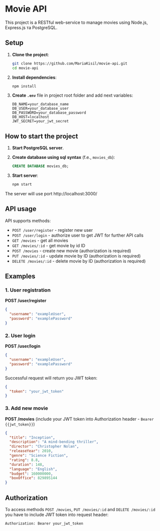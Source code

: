 # Movie API

This project is a RESTful web-service to manage movies using Node.js, Express.js та PostgreSQL.


## Setup

1. **Clone the project**:

   ```bash
   git clone https://github.com/MariaKisil/movie-api.git
   cd movie-api
   ```

2. **Install dependencies**:

   ```bash
   npm install
   ```

3. **Create `.env`** file in project root folder and add next variables:

   ```env
   DB_NAME=your_database_name
   DB_USER=your_database_user
   DB_PASSWORD=your_database_password
   DB_HOST=localhost
   JWT_SECRET=your_jwt_secret
   ```

## How to start the project

1. **Start PostgreSQL server**.

2. **Create database using sql syntax** (f.e., `movies_db`):

   ```sql
   CREATE DATABASE movies_db;
   ```

3. **Start server**:

   ```bash
   npm start
   ```

The server will use port http://localhost:3000/

## API usage

API supports methods:

- `POST /user/register` - register new user
- `POST /user/login` - authorize user to get JWT for further API calls
- `GET /movies` - get all movies
- `GET /movies/:id` - get movie by id ID
- `POST /movies` - create new movie (authorization is required)
- `PUT /movies/:id` - update movie by ID (authorization is required)
- `DELETE /movies/:id` - delete movie by ID (authorization is required)

## Examples

### 1. User registration

**POST /user/register**

```json
{
  "username": "exampleUser",
  "password": "examplePassword"
}
```

### 2. User login

**POST /user/login**

```json
{
  "username": "exampleUser",
  "password": "examplePassword"
}
```

Successful request will return you JWT token:

```json
{
  "token": "your_jwt_token"
}
```

### 3. Add new movie

**POST /movies** (include your JWT token into Authorization header - `Bearer {{jwt_token}}`)

```json
{
  "title": "Inception",
  "description": "A mind-bending thriller",
  "director": "Christopher Nolan",
  "releaseYear": 2010,
  "genre": "Science Fiction",
  "rating": 8.8,
  "duration": 148,
  "language": "English",
  "budget": 160000000,
  "boxOffice": 829895144
}
```

## Authorization

To access methods `POST /movies`, `PUT /movies/:id` and `DELETE /movies/:id` you have to include JWT token into request header:

```
Authorization: Bearer your_jwt_token
```